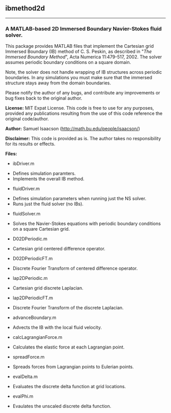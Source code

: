 ## ibmethod2d 
---
### A MATLAB-based 2D Immersed Boundary Navier-Stokes fluid solver.

This package provides MATLAB files that implement the Cartesian grid
Immersed Boundary (IB) method of C. S. Peskin, as described in "_The
Immersed Boundary Method_", Acta Numerica 11:479-517, 2002.  The
solver assumes periodic boundary conditions on a square domain.

Note, the solver does not handle wrapping of IB structures across
periodic boundaries. In any simulations you must make sure that the
immersed structure stays away from the domain boundaries.

Please notify the author of any bugs, and contribute any improvements
or bug fixes back to the original author.

**License:** MIT Expat License. This code is free to use for any
purposes, provided any publications resulting from the use of this
code reference the original code/author.

**Author:**  Samuel Isaacson (http://math.bu.edu/people/isaacson/)

**Disclaimer:**
This code is provided as is. The author takes no responsibility for
its results or effects.

**Files:**
* ibDriver.m
 + Defines simulation paramters.
 + Implements the overall IB method.
* fluidDriver.m 
 + Defines simulation parameters when running just the NS solver.
 + Runs just the fluid solver (no IBs).
* fluidSolver.m
 + Solves the Navier-Stokes equations with periodic boundary
conditions on a square Cartesian grid.
* D02DPeriodic.m
 + Cartesian grid centered difference operator.
* D02DPeriodicFT.m
 + Discrete Fourier Transform of centered difference operator.
* lap2DPeriodic.m
 + Cartesian grid discrete Laplacian.
* lap2DPeriodicFT.m
 + Discrete Fourier Transform of the discrete Laplacian.
* advanceBoundary.m
 + Advects the IB with the local fluid velocity.
* calcLagrangianForce.m
 + Calculates the elastic force at each Lagrangian point.
* spreadForce.m
 + Spreads forces from Lagrangian points to Eulerian points.
* evalDelta.m
 + Evaluates the discrete delta function at grid locations.
* evalPhi.m
 + Evaulates the unscaled discrete delta function. 
